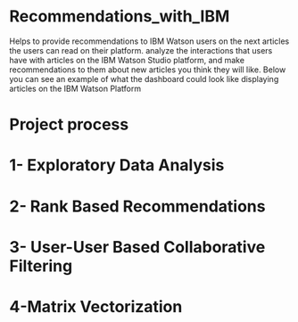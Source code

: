 # Recommendations_with_IBM

Helps to provide recommendations to IBM Watson users on the next articles the users can read on their platform. analyze the interactions that users have with articles on the IBM Watson Studio platform, and make recommendations to them about new articles you think they will like. Below you can see an example of what the dashboard could look like displaying articles on the IBM Watson Platform


# Project process

  # 1- Exploratory Data Analysis
  # 2- Rank Based Recommendations
  # 3- User-User Based Collaborative Filtering
  # 4-Matrix Vectorization
